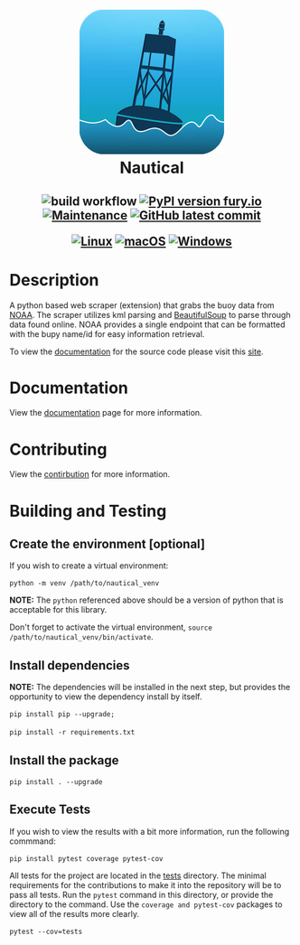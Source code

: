 <h1 align="center">
  <a href="https://github.com/barbacbd/nautical">
    <img src=".images/buoy.jpg" width="256" height="256" border-radius="50%" >
  </a>
  <br>Nautical</br>
</h1>

<h2 align="center">
  
![build workflow](https://github.com/barbacbd/nautical/actions/workflows/python-app.yml/badge.svg) [![PyPI version fury.io](https://badge.fury.io/py/nautical.svg)](https://pypi.python.org/pypi/nautical/) [![Maintenance](https://img.shields.io/badge/Maintained%3F-yes-green.svg)](https://github.com/barbacbd/nautical/pulse/commit-activity) [![GitHub latest commit](https://badgen.net/github/last-commit/barbacbd/nautical)](https://github.com/barbacbd/nautical/commit/)

[![Linux](https://svgshare.com/i/Zhy.svg)](https://svgshare.com/i/Zhy.svg) [![macOS](https://svgshare.com/i/ZjP.svg)](https://svgshare.com/i/ZjP.svg) [![Windows](https://svgshare.com/i/ZhY.svg)](https://svgshare.com/i/ZhY.svg)
</h2>

# Description

A python based web scraper (extension) that grabs the buoy data from [NOAA](https://www.ndbc.noaa.gov/). The scraper utilizes kml parsing
and [BeautifulSoup](https://pypi.org/project/BeautifulSoup/) to parse through data found online. NOAA provides a single endpoint that can be
formatted with the bupy name/id for easy information retrieval.

To view the [documentation](https://barbacbd.github.io/nautical/html/index.html) for the source code please visit this [site](https://barbacbd.github.io/nautical/html/index.html).


# Documentation

View the [documentation](./Documentation.md) page for more information.

# Contributing

View the [contirbution](./Contributing.md) for more information.


# Building and Testing

## Create the environment [optional]

If you wish to create a virtual environment:

```
python -m venv /path/to/nautical_venv
```

**NOTE:** The `python` referenced above should be a version of python that is acceptable for this library.

Don't forget to activate the virtual environment, `source /path/to/nautical_venv/bin/activate`.


## Install dependencies

**NOTE:** The dependencies will be installed in the next step, but provides the opportunity to view
the dependency install by itself.

```
pip install pip --upgrade;

pip install -r requirements.txt
```

## Install the package

```
pip install . --upgrade
```

## Execute Tests

If you wish to view the results with a bit more information, run the following commmand:

```
pip install pytest coverage pytest-cov
```

All tests for the project are located in the [tests](./tests)  directory.
The minimal requirements for the contributions to make it into the repository will be to pass all tests.
Run the `pytest` command in this directory, or provide the directory to the
command. Use the `coverage and pytest-cov` packages to view all of the results more clearly.

```
pytest --cov=tests
```
